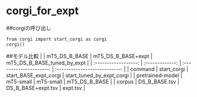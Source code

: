 # corgi_for_expt 

##corgiの呼び出し
```
from corgi import start_corgi as corgi
corgi()
```

##モデル比較
|                    | mT5_DS_B_BASE | mT5_DS_B_BASE+expt     | mT5_DS_B_BASE_tuned_by_expt  | 
| :------------------: | :-------------: | :---------------------: | :---------------------------: | 
| command          | start_corgi   | start_BASE_expt_corgi | start_tuned_by_expt_corgi   | 
| pretrained-model | mT5-small     | mT5-small             | mT5_DS_B_BASE               | 
| corpus          | DS_B_BASE.tsv | DS_B_BASE+expt.tsv    | expt.tsv          | 


